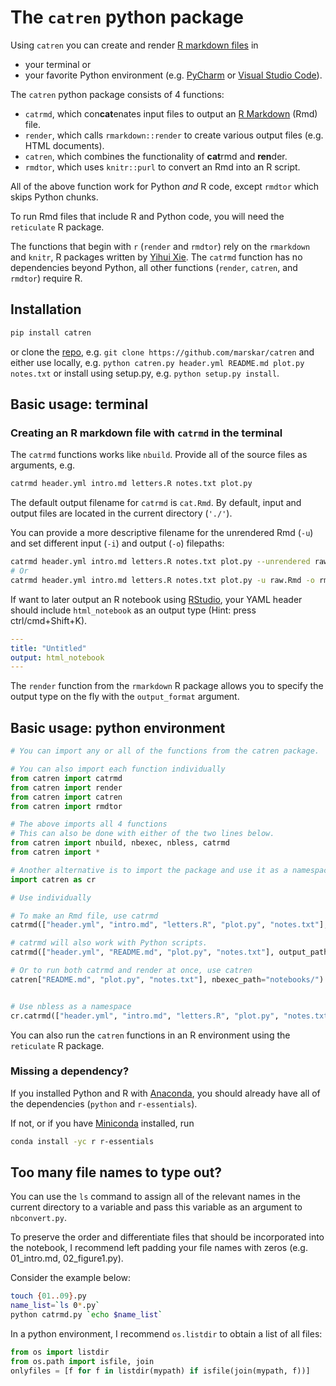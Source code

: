 # The `catren` python package

Using `catren` you can create and render [R markdown files](https://rmarkdown.rstudio.com/) in
- your terminal or
- your favorite Python environment (e.g. [PyCharm](https://www.jetbrains.com/pycharm/) or [Visual Studio Code](https://code.visualstudio.com/docs/python/python-tutorial)).

The `catren` python package consists of 4 functions:
- `catrmd`, which con**cat**enates input files to output an [R Markdown](https://rmarkdown.rstudio.com/authoring_quick_tour.html) (Rmd) file.
- `render`, which calls `rmarkdown::render` to create various output files (e.g. HTML documents).
- `catren`, which combines the functionality of **cat**rmd and **ren**der.
- `rmdtor`, which uses `knitr::purl` to convert an Rmd into an R script.

All of the above function work for Python _and_ R code, except `rmdtor` which skips Python chunks.

To run Rmd files that include R and Python code, you will need the `reticulate` R package.

The functions that begin with `r` (`render` and `rmdtor`) rely on the `rmarkdown` and `knitr`,
R packages written by [Yihui Xie](https://yihui.name/en/about/).
The `catrmd` function has no dependencies beyond Python,
all other functions (`render`, `catren`, and `rmdtor`) require R.

## Installation

```sh
pip install catren
```

or clone the [repo](https://github.com/marskar/catren), e.g. `git clone https://github.com/marskar/catren` and either use locally, e.g. `python catren.py header.yml README.md plot.py notes.txt` or install using setup.py, e.g. `python setup.py install`.

## Basic usage: terminal

### Creating an R markdown file with `catrmd` in the terminal

The `catrmd` functions works like `nbuild`. Provide all of the source files as arguments, e.g.

```sh
catrmd header.yml intro.md letters.R notes.txt plot.py
```

The default output filename for `catrmd` is `cat.Rmd`. By default, input and output files are located in the current directory (`'./'`).

You can provide a more descriptive filename for the unrendered Rmd (`-u`) and set different input  (`-i`) and output  (`-o`) filepaths:

```sh
catrmd header.yml intro.md letters.R notes.txt plot.py --unrendered raw.Rmd --output_path rmarkdown/
# Or
catrmd header.yml intro.md letters.R notes.txt plot.py -u raw.Rmd -o rmarkdown/
```

If want to later output an R notebook using [RStudio](https://rmarkdown.rstudio.com/r_notebooks), your YAML header should include `html_notebook` as an output type (Hint: press ctrl/cmd+Shift+K).

```yaml
---
title: "Untitled"
output: html_notebook
---
```

The `render` function from the `rmarkdown` R package allows you to specify the output type on the fly with the `output_format` argument.

## Basic usage: python environment

```python
# You can import any or all of the functions from the catren package.

# You can also import each function individually
from catren import catrmd
from catren import render
from catren import catren
from catren import rmdtor

# The above imports all 4 functions
# This can also be done with either of the two lines below.
from catren import nbuild, nbexec, nbless, catrmd
from catren import *

# Another alternative is to import the package and use it as a namespace.
import catren as cr

# Use individually

# To make an Rmd file, use catrmd
catrmd(["header.yml", "intro.md", "letters.R", "plot.py", "notes.txt"], output_path="rmarkdown/")

# catrmd will also work with Python scripts.
catrmd(["header.yml", "README.md", "plot.py", "notes.txt"], output_path="notebooks/")

# Or to run both catrmd and render at once, use catren
catren["README.md", "plot.py", "notes.txt"], nbexec_path="notebooks/")


# Use nbless as a namespace
cr.catrmd(["header.yml", "intro.md", "letters.R", "plot.py", "notes.txt"], output_path="rmarkdown/")
```

You can also run the `catren` functions in an R environment using the `reticulate` R package.

### Missing a dependency?

If you installed Python and R with [Anaconda](https://www.anaconda.com/download/), you should already have all of the dependencies (`python` and `r-essentials`).

If not, or if you have [Miniconda](https://conda.io/miniconda.html) installed, run

```sh
conda install -yc r r-essentials
```

## Too many file names to type out?

You can use the `ls` command to assign all of the relevant names in the current directory to a variable and pass this variable as an argument to `nbconvert.py`.

To preserve the order and differentiate files that should be incorporated into the notebook, I recommend left padding your file names with zeros (e.g. 01_intro.md, 02_figure1.py).

Consider the example below:

```sh
touch {01..09}.py
name_list=`ls 0*.py`
python catrmd.py `echo $name_list`
```

In a python environment, I recommend `os.listdir` to obtain a list of all files:
```python
from os import listdir
from os.path import isfile, join
onlyfiles = [f for f in listdir(mypath) if isfile(join(mypath, f))]
```
